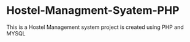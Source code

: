 # Hostel-Managment-Syatem-PHP
This is a Hostel Management system project is created using PHP and MYSQL 
